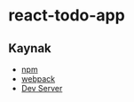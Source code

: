 # react-todo-app



## Kaynak

- [npm](https://www.npmjs.com/)
- [webpack](https://webpack.js.org/)
- [Dev Server](https://webpack.js.org/configuration/dev-server/)